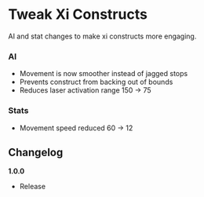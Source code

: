 # Tweak Xi Constructs

AI and stat changes to make xi constructs more engaging.

### AI

- Movement is now smoother instead of jagged stops
- Prevents construct from backing out of bounds
- Reduces laser activation range 150 -> 75

### Stats

- Movement speed reduced 60 -> 12

## Changelog

**1.0.0**

- Release
